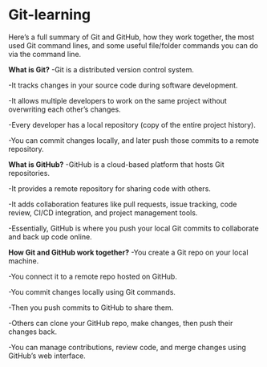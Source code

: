 # Git-learning
Here’s a full summary of Git and GitHub, how they work together, the most used Git command lines, and some useful file/folder commands you can do via the command line.

**What is Git?**
-Git is a distributed version control system.

-It tracks changes in your source code during software development.

-It allows multiple developers to work on the same project without overwriting each other’s changes.

-Every developer has a local repository (copy of the entire project history).

-You can commit changes locally, and later push those commits to a remote repository.


**What is GitHub?**
-GitHub is a cloud-based platform that hosts Git repositories.

-It provides a remote repository for sharing code with others.

-It adds collaboration features like pull requests, issue tracking, code review, CI/CD integration, and project management tools.

-Essentially, GitHub is where you push your local Git commits to collaborate and back up code online.


**How Git and GitHub work together?**
-You create a Git repo on your local machine.

-You connect it to a remote repo hosted on GitHub.

-You commit changes locally using Git commands.

-Then you push commits to GitHub to share them.

-Others can clone your GitHub repo, make changes, then push their changes back.

-You can manage contributions, review code, and merge changes using GitHub’s web interface.
